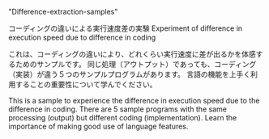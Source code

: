 "Difference-extraction-samples"

コーディングの違いによる実行速度差の実験
Experiment of difference in execution speed due to difference in coding

これは、コーディングの違いにより、どれくらい実行速度に差が出るかを体感するためのサンプルです。
同じ処理（アウトプット）であっても、コーディング（実装）が違う５つのサンプルプログラムがあります。
言語の機能を上手く利用することの重要性について学んでください。

This is a sample to experience the difference in execution speed due to the difference in coding.
There are 5 sample programs with the same processing (output) but different coding (implementation).
Learn the importance of making good use of language features.
